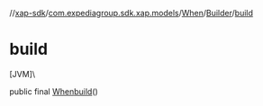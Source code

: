 //[xap-sdk](../../../../index.md)/[com.expediagroup.sdk.xap.models](../../index.md)/[When](../index.md)/[Builder](index.md)/[build](build.md)

# build

[JVM]\

public final [When](../index.md)[build](build.md)()
